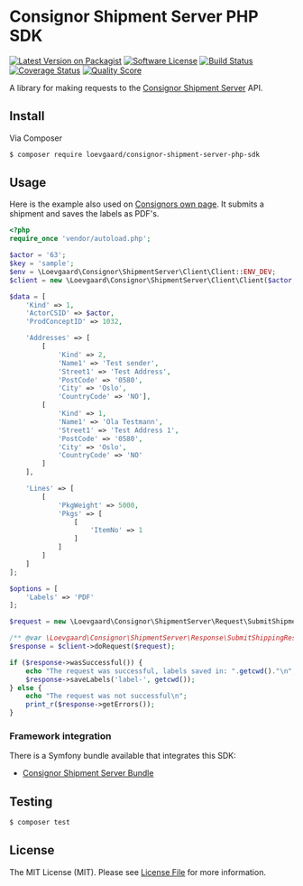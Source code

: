 # Consignor Shipment Server PHP SDK

[![Latest Version on Packagist][ico-version]][link-packagist]
[![Software License][ico-license]](LICENSE)
[![Build Status][ico-travis]][link-travis]
[![Coverage Status][ico-scrutinizer]][link-scrutinizer]
[![Quality Score][ico-code-quality]][link-code-quality]

A library for making requests to the [Consignor Shipment Server](https://consignor.zendesk.com/hc/da/categories/115000066814-Consignor-Shipment-Server) API.

## Install

Via Composer

```bash
$ composer require loevgaard/consignor-shipment-server-php-sdk
```

## Usage
Here is the example also used on [Consignors own page](https://consignor.zendesk.com/hc/da/articles/115002124314-Sample-Code-PHP). It submits a shipment and saves the labels as PDF's.

```php
<?php
require_once 'vendor/autoload.php';

$actor = '63';
$key = 'sample';
$env = \Loevgaard\Consignor\ShipmentServer\Client\Client::ENV_DEV;
$client = new \Loevgaard\Consignor\ShipmentServer\Client\Client($actor, $key, [], null, null, $env);

$data = [
    'Kind' => 1,
    'ActorCSID' => $actor,
    'ProdConceptID' => 1032,

    'Addresses' => [
        [
            'Kind' => 2,
            'Name1' => 'Test sender',
            'Street1' => 'Test Address',
            'PostCode' => '0580',
            'City' => 'Oslo',
            'CountryCode' => 'NO'],
        [
            'Kind' => 1,
            'Name1' => 'Ola Testmann',
            'Street1' => 'Test Address 1',
            'PostCode' => '0580',
            'City' => 'Oslo',
            'CountryCode' => 'NO'
        ]
    ],

    'Lines' => [
        [
            'PkgWeight' => 5000,
            'Pkgs' => [
                [
                    'ItemNo' => 1
                ]
            ]
        ]
    ]
];

$options = [
    'Labels' => 'PDF'
];

$request = new \Loevgaard\Consignor\ShipmentServer\Request\SubmitShipmentRequest($data, $options);

/** @var \Loevgaard\Consignor\ShipmentServer\Response\SubmitShippingResponse $response */
$response = $client->doRequest($request);

if ($response->wasSuccessful()) {
    echo "The request was successful, labels saved in: ".getcwd()."\n";
    $response->saveLabels('label-', getcwd());
} else {
    echo "The request was not successful\n";
    print_r($response->getErrors());
}
```

### Framework integration
There is a Symfony bundle available that integrates this SDK:
- [Consignor Shipment Server Bundle](https://github.com/loevgaard/consignor-shipment-server-bundle)

## Testing

```bash
$ composer test
```

## License

The MIT License (MIT). Please see [License File](LICENSE) for more information.

[ico-version]: https://img.shields.io/packagist/v/loevgaard/consignor-shipment-server-php-sdk.svg?style=flat-square
[ico-license]: https://img.shields.io/badge/license-MIT-brightgreen.svg?style=flat-square
[ico-travis]: https://img.shields.io/travis/loevgaard/consignor-shipment-server-php-sdk/master.svg?style=flat-square
[ico-scrutinizer]: https://img.shields.io/scrutinizer/coverage/g/loevgaard/consignor-shipment-server-php-sdk.svg?style=flat-square
[ico-code-quality]: https://img.shields.io/scrutinizer/g/loevgaard/consignor-shipment-server-php-sdk.svg?style=flat-square

[link-packagist]: https://packagist.org/packages/loevgaard/consignor-shipment-server-php-sdk
[link-travis]: https://travis-ci.org/loevgaard/consignor-shipment-server-php-sdk
[link-scrutinizer]: https://scrutinizer-ci.com/g/loevgaard/consignor-shipment-server-php-sdk/code-structure
[link-code-quality]: https://scrutinizer-ci.com/g/loevgaard/consignor-shipment-server-php-sdk